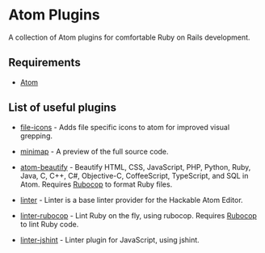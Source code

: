 # Atom Plugins
A collection of Atom plugins for comfortable Ruby on Rails development.

## Requirements

* [Atom](https://atom.io/)

## List of useful plugins

* [file-icons](https://atom.io/packages/file-icons) - Adds file specific icons to atom for improved visual grepping.

* [minimap](https://atom.io/packages/minimap) - A preview of the full source code.

* [atom-beautify](https://atom.io/packages/atom-beautify) - Beautify HTML, CSS, JavaScript, PHP, Python, Ruby, Java, C, C++, C#, Objective-C, CoffeeScript, TypeScript, and SQL in Atom. Requires [Rubocop](https://github.com/bbatsov/rubocop) to format Ruby files.

* [linter](https://atom.io/packages/linter) - Linter is a base linter provider for the Hackable Atom Editor.

* [linter-rubocop](https://atom.io/packages/linter-rubocop) - Lint Ruby on the fly, using rubocop. Requires [Rubocop](https://github.com/bbatsov/rubocop) to lint Ruby code.

* [linter-jshint](https://atom.io/packages/linter-jshint) - Linter plugin for JavaScript, using jshint.
